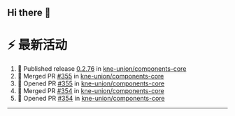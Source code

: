 ## Hi there 👋

<!--

**Here are some ideas to get you started:**

🙋‍♀️ A short introduction - what is your organization all about?
🌈 Contribution guidelines - how can the community get involved?
👩‍💻 Useful resources - where can the community find your docs? Is there anything else the community should know?
🍿 Fun facts - what does your team eat for breakfast?
🧙 Remember, you can do mighty things with the power of [Markdown](https://docs.github.com/github/writing-on-github/getting-started-with-writing-and-formatting-on-github/basic-writing-and-formatting-syntax)
-->


# ⚡ 最新活动

<!--START_SECTION:activity-->
1. 🚀 Published release [0.2.76](https://github.com/kne-union/components-core/releases/tag/0.2.76) in [kne-union/components-core](https://github.com/kne-union/components-core)
2. 🎉 Merged PR [#355](https://github.com/kne-union/components-core/pull/355) in [kne-union/components-core](https://github.com/kne-union/components-core)
3. 💪 Opened PR [#355](https://github.com/kne-union/components-core/pull/355) in [kne-union/components-core](https://github.com/kne-union/components-core)
4. 🎉 Merged PR [#354](https://github.com/kne-union/components-core/pull/354) in [kne-union/components-core](https://github.com/kne-union/components-core)
5. 💪 Opened PR [#354](https://github.com/kne-union/components-core/pull/354) in [kne-union/components-core](https://github.com/kne-union/components-core)
<!--END_SECTION:activity-->

---
